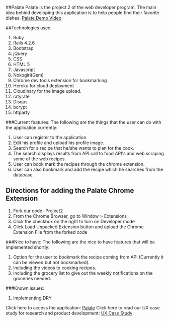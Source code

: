 ##Palate
Palate is the project 2 of the web developer program. The main idea behind developing this application is to help people find their favorite dishes.
[Palate Demo Video](https://vimeo.com/182811584)


##Technologies used
1. Ruby
2. Rails 4.2.6
3. Bootstrap
4. jQuery
5. CSS
6. HTML 5
7. Javascript
8. Nokogiri(Gem)
9. Chrome dev tools extension for bookmarking
9. Heroku for cloud deployment
10. Cloudinary for the image upload.
11. ratyrate
12. Disqus
13. bcrypt
14. httparty

###Current features:
The following are the things that the user can do with the application currently:

1. User can register to the application.
2. Edit his profile and upload his profile image.
3. Search for a recipe that he/she wants to plan for the cook.
4. The search displays results from API call to food API's and web scraping some of the web recipes.
5. User can book mark the recipes through the chrome extension.
6. User can also bookmark and add the recipe which he searches from the database.

## Directions for adding the Palate Chrome Extension
1. Fork our code- Project2
2. From the Chrome Browser, go to Window > Extensions
3. Click the checkbox on the right to turn on Developer mode
4. Click Load Unpacked Extension button and upload the Chrome Extension File from the forked code

###Nice to have:
The following are the nice to have features that will be implemented shortly:

1. Option for the user to bookmark the recipe coming from API (Currently it can be viewed but not bookmarked).
2. Including the videos to cooking recipes.
3. Including the grocery list to give out the weekly notifications on the groceries needed.

###Known issues:

1. Implementing DRY


Click here to access the application: [Palate](
https://wdi15project2.herokuapp.com/)
Click here to read our UX case study for research and product development: [UX Case Study](https://katmlee.github.io/palate.html)

